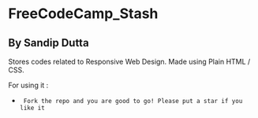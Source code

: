 # FreeCodeCamp_Stash
## By Sandip Dutta

Stores codes related to Responsive Web Design. Made using Plain HTML / CSS.

For using it :
* ` Fork the repo and you are good to go! Please put a star if you like it`
